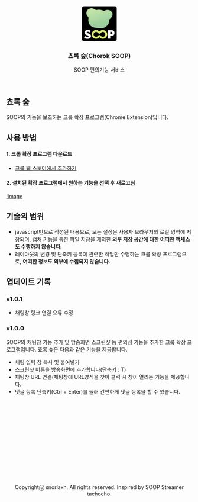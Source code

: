 <p align="center">
	<img src="public/icon128.png" height="96">
	<h3 align="center">쵸록 숲(Chorok SOOP)</h3>
</p>

<p align="center">
	SOOP 편의기능 서비스
</p>

<br/>

## 쵸록 숲

SOOP의 기능을 보조하는 크롬 확장 프로그램(Chrome Extension)입니다.

## 사용 방법

#### 1. 크롬 확장 프로그램 다운로드
- [크롬 웹 스토어에서 추가하기]()

#### 2. 설치된 확장 프로그램에서 원하는 기능을 선택 후 새로고침
[!image](banner.png)

## 기술의 범위
- javascript만으로 작성된 내용으로, 모든 설정은 사용자 브라우저의 로컬 영역에 저장되며, 캡처 기능을 통한 파일 저장을 제외한 __외부 저장 공간에 대한 어떠한 액세스도 수행하지 않습니다.__
- 레이아웃의 변경 및 단축키 등록에 관련한 작업만 수행하는 크롬 확장 프로그램으로, __어떠한 정보도 외부에 수집되지 않습니다.__
  
## 업데이트 기록

### v1.0.1
- 채팅창 링크 연결 오류 수정

### v1.0.0
SOOP의 채팅창 기능 추가 및 방송화면 스크린샷 등 편의성 기능을 추가한 크롬 확장 프로그램입니다.
쵸록 숲은 다음과 같은 기능을 제공합니다.
- 채팅 입력 창 복사 및 붙여넣기
- 스크린샷 버튼을 방송화면에 추가합니다(단축키 : T)
- 채팅창 URL 연결(채팅창에 URL양식을 찾아 클릭 시 창이 열리는 기능을 제공합니다.
- 댓글 등록 단축키(Ctrl + Enter)를 눌러 간편하게 댓글 등록을 할 수 있습니다.


<p align="center" style="margin-top:15rem">
Copyrightⓒ snorlaxh. All rights reserved. Inspired by SOOP Streamer tachocho.
</p>